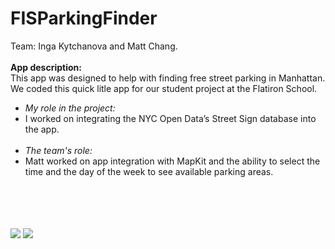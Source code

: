 # FISParkingFinder
<p>Team: Inga Kytchanova and Matt Chang.
<br><br>
<b>App description:</b><br>
This app was designed to help with finding free street parking in Manhattan. We coded this quick litle app for our student project at the Flatiron School.</p>

<ul>
<li><i>My role in the project:</i></li>
<li>I worked on integrating the NYC Open Data’s Street Sign database into the app.</li>
<br>
<li><i>The team's role:</i></li>
<li>Matt worked on app integration with MapKit and the ability to select the time and the day of the week to see available parking areas.</li>
</ul>
<br>
<br>
<br>
<br>
<a href="https://cloud.githubusercontent.com/assets/8516682/21947503/86545528-d9b3-11e6-8d1a-c55853cb6fae.jpg" target="_blank"><img src="https://cloud.githubusercontent.com/assets/8516682/21947503/86545528-d9b3-11e6-8d1a-c55853cb6fae.jpg" style="max-width:100%;"></a>
<a href="https://cloud.githubusercontent.com/assets/8516682/21947502/86538b98-d9b3-11e6-8202-010cbd2c75a0.jpg" target="_blank"><img src="https://cloud.githubusercontent.com/assets/8516682/21947502/86538b98-d9b3-11e6-8202-010cbd2c75a0.jpg" style="max-width:100%;"></a>
